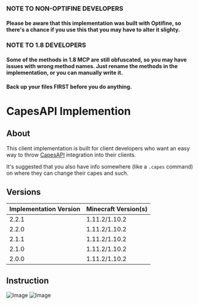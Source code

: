 ### NOTE TO NON-OPTIFINE DEVELOPERS
#### Please be aware that this implementation was built with Optifine, so there's a chance if you use this that you may have to alter it slighty.

### NOTE TO 1.8 DEVELOPERS
#### Some of the methods in 1.8 MCP are still obfuscated, so you may have issues with wrong method names. Just rename the methods in the implementation, or you can manually write it. 
#### Back up your files **FIRST** before you do anything.

# CapesAPI Implemention
## About
This client implementation is built for client developers who want an easy way to throw [CapesAPI](http://capesapi.com) integration into their clients.

It's suggested that you also have info somewhere (like a `.capes` command) on where they can change their capes and such.

## Versions
| Implementation Version | Minecraft Version(s) |
|------------------------|----------------------|
| 2.2.1                  | 1.11.2/1.10.2        |
| 2.2.0                  | 1.11.2/1.10.2        |
| 2.1.1                  | 1.11.2/1.10.2        |
| 2.1.0                  | 1.11.2/1.10.2        |
| 2.0.0                  | 1.11.2/1.10.2        |

## Instruction
![Image](https://www.dropbox.com/s/3hrxpgfsq4ow41z/Image1.PNG?dl=1)
![Image](https://www.dropbox.com/s/dmwr3nzo78bwzh0/Image2.PNG?dl=1)
